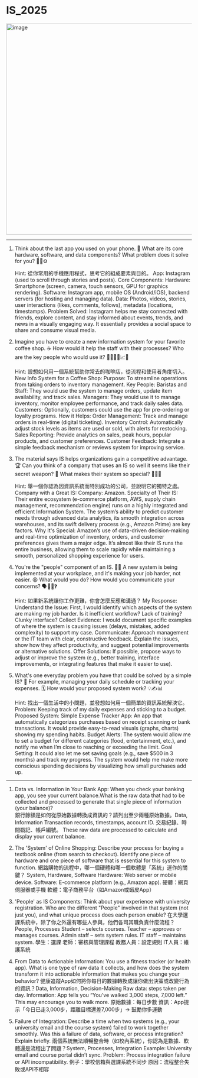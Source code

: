 # IS_2025
<img width="1000" height="571" alt="image" src="https://github.com/user-attachments/assets/1e4b3af5-a383-4f16-8baf-2cd075448225" />

***

1. Think about the last app you used on your phone. 📱 What are its core hardware, software, and data components? What problem does it solve for you? 🤔💡⚙️
    
    Hint: 從你常用的手機應用程式，思考它的組成要素與目的。
         App: Instagram (used to scroll through stories and posts).
         Core Components:
         Hardware: Smartphone (screen, camera, touch sensors, GPU for graphics rendering).
         Software: Instagram app, mobile OS (Android/iOS), backend servers (for hosting and managing data).
         Data: Photos, videos, stories, user interactions (likes, comments, follows), metadata (locations, timestamps).
         Problem Solved: Instagram helps me stay connected with friends, explore content, and stay informed about events, trends, and news in a visually engaging way. It essentially provides a social space to share and consume visual media.
    
2. Imagine you have to create a new information system for your favorite coffee shop. ☕️ How would it help the staff with their processes? Who are the key people who would use it? 👨‍🍳👩‍💻📈🤝
    
    Hint: 設想如何用一個系統幫助你常去的咖啡店，從流程和使用者角度切入。
         New Info System for a Coffee Shop:
         Purpose: To streamline operations from taking orders to inventory management.
         Key People:
         Baristas and Staff: They would use the system to manage orders, update item availability, and track sales.
         Managers: They would use it to manage inventory, monitor employee performance, and track daily sales data.
         Customers: Optionally, customers could use the app for pre-ordering or loyalty programs.
         How it Helps:
         Order Management: Track and manage orders in real-time (digital ticketing).
         Inventory Control: Automatically adjust stock levels as items are used or sold, with alerts for restocking.
         Sales Reporting: Provide analytics on sales, peak hours, popular products, and customer preferences.
         Customer Feedback: Integrate a simple feedback mechanism or reviews system for improving service.

3. The material says IS helps organizations gain a competitive advantage. 🏆 Can you think of a company that uses an IS so well it seems like their secret weapon? 🤫 What makes their system so special? 🚀✨🌟
    
    Hint: 舉一個你認為因資訊系統而特別成功的公司，並說明它的獨特之處。
         Company with a Great IS:
         Company: Amazon.
         Specialty of Their IS: Their entire ecosystem (e-commerce platform, AWS, supply chain management, recommendation engine) runs on a highly integrated and efficient Information System. The system’s ability to predict customer needs through advanced data analytics, its smooth integration across warehouses, and its swift delivery process (e.g., Amazon Prime) are key factors.
         Why It's Special: Amazon’s use of data-driven decision-making and real-time optimization of inventory, orders, and customer preferences gives them a major edge. It’s almost like their IS runs the entire business, allowing them to scale rapidly while maintaining a smooth, personalized shopping experience for users.
   
4. You're the "people" component of an IS. 🙋‍♂️ A new system is being implemented at your workplace, and it's making your job harder, not easier. 😫 What would you do? How would you communicate your concerns? 🗣️📝💬❓
    
    Hint: 如果新系統讓你工作更難，你會怎麼反應和溝通？
         My Response:
         Understand the Issue: First, I would identify which aspects of the system are making my job harder. Is it inefficient workflow? Lack of training? Clunky interface?
         Collect Evidence: I would document specific examples of where the system is causing issues (delays, mistakes, added complexity) to support my case.
         Communicate: Approach management or the IT team with clear, constructive feedback. Explain the issues, show how they affect productivity, and suggest potential improvements or alternative solutions.
         Offer Solutions: If possible, propose ways to adjust or improve the system (e.g., better training, interface improvements, or integrating features that make it easier to use).

5. What's one everyday problem you have that could be solved by a simple IS? 🤔 For example, managing your daily schedule or tracking your expenses. 🗓️ How would your proposed system work? 💡✍️📊
    
    Hint: 找出一個生活中的小問題，並發想如何用一個簡單的資訊系統解決它。
        Problem: Keeping track of my daily expenses and sticking to a budget.
        Proposed System:
        Simple Expense Tracker App: An app that automatically categorizes purchases based on receipt scanning or bank transactions. It would provide easy-to-read visuals (graphs, charts) showing my spending habits.
        Budget Alerts: The system would allow me to set a budget for different categories (food, entertainment, etc.), and notify me when I’m close to reaching or exceeding the limit.
        Goal Setting: It could also let me set saving goals (e.g., save $500 in 3 months) and track my progress. The system would help me make more conscious spending decisions by visualizing how small purchases add up.

***
   
1. Data vs. Information in Your Bank App: When you check your banking app, you see your current balance.What is the raw data that had to be collected and processed to generate that single piece of information (your balance)?	
   銀行餘額是如何從原始數據轉換成資訊的？請列出至少兩種原始數據。Data, Information
   Transaction records, timestamps, account ID.
   交易紀錄、時間戳記、帳戶編號。
   These raw data are processed to calculate and display your current balance.

2. The 'System' of Online Shopping: Describe your process for buying a textbook online (from search to checkout). Identify one piece of hardware and one piece of software that is essential for this system to function.
   網路購物的流程中，哪一個硬體和哪一個軟體是「系統」運作的關鍵？	System, Hardware, Software
   Hardware: Web server or mobile device.
   Software: E-commerce platform (e.g., Amazon app).
   硬體：網頁伺服器或手機
   軟體：電子商務平台（如Amazon或蝦皮App）
3. 'People' as IS Components: Think about your experience with university registration. Who are the different "People" involved in that system (not just you), and what unique process does each person enable?
   在大學選課系統中，除了你之外還有哪些人參與，他們各司其職負責什麼流程？People, Processes
   Student – selects courses.
   Teacher – approves or manages courses.
   Admin staff – sets system rules.
   IT staff – maintains system.
   學生：選課
   老師：審核與管理課程
   教務人員：設定規則
   IT人員：維護系統
4. From Data to Actionable Information: You use a fitness tracker (or health app). What is one type of raw data it collects, and how does the system transform it into actionable information that makes you change your behavior?
   健康追蹤App如何將你每日的數據轉換成讓你做出決策或改變行為的資訊？Data, Information, Decision-Making
   Raw data: steps taken per day.
   Information: App tells you “You’ve walked 3,000 steps, 7,000 left.”
   This may encourage you to walk more.
   原始數據：每日步數
   資訊：App提示「今日已走3,000步，距離目標還差7,000步」→ 鼓勵你多運動
5. Failure of Integration: Describe a time when two systems (e.g., your university email and the course system) failed to work together smoothly. Was this a failure of data, software, or process integration? Explain briefly.
   兩個系統無法順暢整合時（如校內系統），你認為是數據、軟體還是流程出了問題？System, Processes, Integration
   Example: University email and course portal didn’t sync.
   Problem: Process integration failure or API incompatibility.
   例子：學校信箱與選課系統不同步
   原因：流程整合失敗或API不相容




































